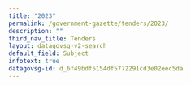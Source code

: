 ```yaml
---
title: "2023"
permalink: /government-gazette/tenders/2023/
description: ""
third_nav_title: Tenders
layout: datagovsg-v2-search
default_field: Subject
infotext: true
datagovsg-id: d_6f49bdf5154df5772291cd3e02eec5da
---
```

